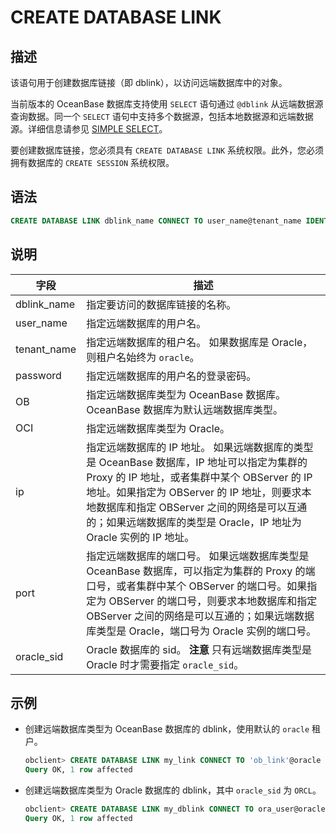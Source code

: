 CREATE DATABASE LINK 
=========================================



描述 
-----------------------

该语句用于创建数据库链接（即 dblink），以访问远端数据库中的对象。

当前版本的 OceanBase 数据库支持使用 `SELECT` 语句通过 `@dblink` 从远端数据源查询数据。同一个 `SELECT` 语句中支持多个数据源，包括本地数据源和远端数据源。详细信息请参见 [SIMPLE SELECT](../2.DML/5.SELECT-1/1.simple-select.md)。

要创建数据库链接，您必须具有 `CREATE DATABASE LINK` 系统权限。此外，您必须拥有数据库的 `CREATE SESSION` 系统权限。

语法 
-----------------------

```sql
CREATE DATABASE LINK dblink_name CONNECT TO user_name@tenant_name IDENTIFIED BY password [OB|OCI] HOST 'ip:port[/oracle_sid]'; 
```



说明 
-----------------------



|     字段      |                                                                                                         描述                                                                                                         |
|-------------|--------------------------------------------------------------------------------------------------------------------------------------------------------------------------------------------------------------------|
| dblink_name | 指定要访问的数据库链接的名称。                                                                                                                                                                                                    |
| user_name   | 指定远端数据库的用户名。                                                                                                                                                                                                       |
| tenant_name | 指定远端数据库的租户名。 如果数据库是 Oracle，则租户名始终为 `oracle`。                                                                                                                                                       |
| password    | 指定远端数据库的用户名的登录密码。                                                                                                                                                                                                  |
| OB          | 指定远端数据库类型为 OceanBase 数据库。 OceanBase 数据库为默认远端数据库类型。                                                                                                                                                 |
| OCI         | 指定远端数据库类型为 Oracle。                                                                                                                                                                                                 |
| ip          | 指定远端数据库的 IP 地址。 如果远端数据库的类型是 OceanBase 数据库，IP 地址可以指定为集群的 Proxy 的 IP 地址，或者集群中某个 OBServer 的 IP 地址。如果指定为 OBServer 的 IP 地址，则要求本地数据库和指定 OBServer 之间的网络是可以互通的；如果远端数据库的类型是 Oracle，IP 地址为 Oracle 实例的 IP 地址。 |
| port        | 指定远端数据库的端口号。 如果远端数据库类型是 OceanBase 数据库，可以指定为集群的 Proxy 的端口号，或者集群中某个 OBServer 的端口号。如果指定为 OBServer 的端口号，则要求本地数据库和指定 OBServer 之间的网络是可以互通的；如果远端数据库类型是 Oracle，端口号为 Oracle 实例的端口号。                         |
| oracle_sid  | Oracle 数据库的 sid。 **注意**  只有远端数据库类型是 Oracle 时才需要指定 `oracle_sid`。                                                                                                                    |



示例 
-----------------------

* 创建远端数据库类型为 OceanBase 数据库的 dblink，使用默认的 `oracle` 租户。

  ```sql
  obclient> CREATE DATABASE LINK my_link CONNECT TO 'ob_link'@oracle IDENTIFIED BY a***f OB HOST '10.0.0.0:8080';
  Query OK, 1 row affected
  ```

  

* 创建远端数据库类型为 Oracle 数据库的 dblink，其中 `oracle_sid` 为 `ORCL`。

  ```sql
  obclient> CREATE DATABASE LINK my_dblink CONNECT TO ora_user@oracle IDENTIFIED BY a***f OCI HOST '10.0.0.0:8080/ORCL';
  Query OK, 1 row affected
  ```

  



